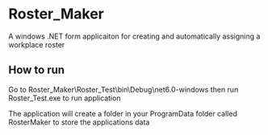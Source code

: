 # Roster_Maker
A windows .NET form applicaiton for creating and automatically assigning a workplace roster

## How to run
Go to Roster_Maker\Roster_Test\bin\Debug\net6.0-windows
then run Roster_Test.exe to run application

The application will create a folder in your ProgramData folder called RosterMaker
to store the applications data
